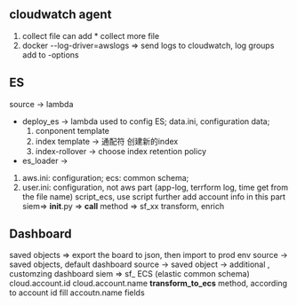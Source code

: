 
## cloudwatch agent
1. collect file can add * collect more file
2. docker 
--log-driver=awslogs => send logs to cloudwatch, log groups add to -options

## ES
source -> lambda
* deploy_es -> lambda used to config ES;
 data.ini, configuration data; 
  1. conponent template
  2. index template -> 通配符 创建新的index
  3. index-rollover -> choose index retention policy
* es_loader ->  
 1. aws.ini: configuration; ecs: common schema;
 2. user.ini: configuration, not aws part (app-log, terrform log, time get from the file name)
    script_ecs, use script further
    add account info in this part siem=> __init__.py => __call__ method => sf_xx transform, enrich

## Dashboard
saved objects => export the board to json, then import to prod env
source -> saved objects, default dashboard
source -> saved object -> additional , customzing dashboard  siem => sf_  ECS (elastic common schema) cloud.account.id cloud.account.name
**transform_to_ecs** method, according to account id fill accoutn.name fields
